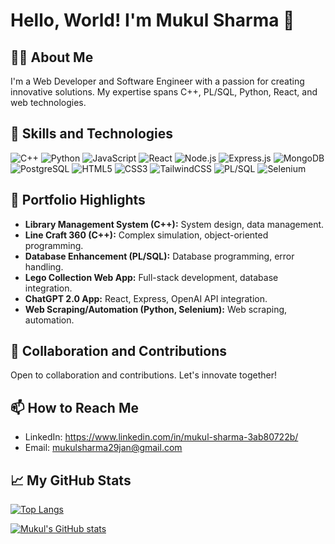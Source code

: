 # Hello, World! I'm Mukul Sharma 👋

## 👨‍💻 About Me

I'm a Web Developer and Software Engineer with a passion for creating innovative solutions. My expertise spans C++, PL/SQL, Python, React, and web technologies.

## 🚀 Skills and Technologies

![C++](https://img.shields.io/badge/-C++-00599C?style=flat-square&logo=cplusplus)
![Python](https://img.shields.io/badge/-Python-black?style=flat-square&logo=python)
![JavaScript](https://img.shields.io/badge/-JavaScript-black?style=flat-square&logo=javascript)
![React](https://img.shields.io/badge/-React-black?style=flat-square&logo=react)
![Node.js](https://img.shields.io/badge/-Node.js-black?style=flat-square&logo=node.js)
![Express.js](https://img.shields.io/badge/-Express.js-black?style=flat-square&logo=express)
![MongoDB](https://img.shields.io/badge/-MongoDB-black?style=flat-square&logo=mongodb)
![PostgreSQL](https://img.shields.io/badge/-PostgreSQL-black?style=flat-square&logo=postgresql)
![HTML5](https://img.shields.io/badge/-HTML5-black?style=flat-square&logo=html5)
![CSS3](https://img.shields.io/badge/-CSS3-black?style=flat-square&logo=css3)
![TailwindCSS](https://img.shields.io/badge/-TailwindCSS-38B2AC?style=flat-square&logo=tailwind-css)
![PL/SQL](https://img.shields.io/badge/-PLSQL-black?style=flat-square&logo=oracle)
![Selenium](https://img.shields.io/badge/-Selenium-black?style=flat-square&logo=selenium)

## 🚀 Portfolio Highlights

- **Library Management System (C++):** System design, data management.
- **Line Craft 360 (C++):** Complex simulation, object-oriented programming.
- **Database Enhancement (PL/SQL):** Database programming, error handling.
- **Lego Collection Web App:** Full-stack development, database integration.
- **ChatGPT 2.0 App:** React, Express, OpenAI API integration.
- **Web Scraping/Automation (Python, Selenium):** Web scraping, automation.

## 🤝 Collaboration and Contributions

Open to collaboration and contributions. Let's innovate together!

## 📫 How to Reach Me

- LinkedIn: https://www.linkedin.com/in/mukul-sharma-3ab80722b/
- Email: mukulsharma29jan@gmail.com

## 📈 My GitHub Stats

[![Top Langs](https://github-readme-stats.vercel.app/api/top-langs/?username=mukuliskul&layout=compact)](https://github.com/mukuliskul)

[![Mukul's GitHub stats](https://github-readme-stats.vercel.app/api?username=mukuliskul)](https://github.com/mukuliskul)

<!--

## 🌱 I’m currently learning ...
[Your current learning goals or technologies you're exploring.]
**mukuliskul/mukuliskul** is a ✨ _special_ ✨ repository because its `README.md` (this file) appears on your GitHub profile.

Here are some ideas to get you started:

- 🔭 I’m currently working on ...
- 🌱 I’m currently learning ...
- 👯 I’m looking to collaborate on ...
- 🤔 I’m looking for help with ...
- 💬 Ask me about ...
- 📫 How to reach me: ...
- 😄 Pronouns: ...
- ⚡ Fun fact: ...
-->
